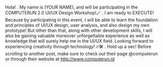 Hola!
.
My name is (YOUR NAME), and will be participating in the COMPUTERUN 2.0 UI/UX Design Workshop!🪄
.
I am ready to EXECUTE! Because by participating in this event, I will be able to learn the foundation and principles of UI/UX design, user analysis, and also design my own prototype! But other than that, along with other development skills, I will also be gaining valuable moreover unforgettable experience as well as knowledge that will surely help me in the UI/UX field. Looking forward to experiencing creativity through technology! 🔥🛠️
.
Hold up a sec! Before scrolling to another post, make sure to check out their page @computerun or through their website at http://www.computerun.id